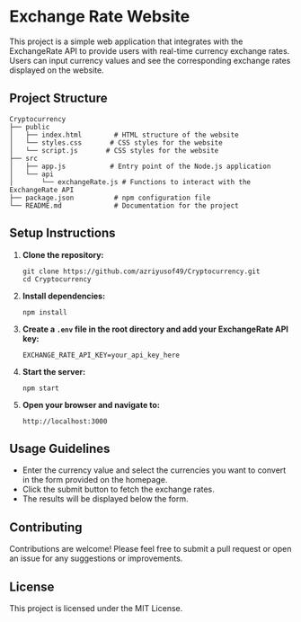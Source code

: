 # Exchange Rate Website

This project is a simple web application that integrates with the ExchangeRate API to provide users with real-time currency exchange rates. Users can input currency values and see the corresponding exchange rates displayed on the website.

## Project Structure

```
Cryptocurrency
├── public
│   ├── index.html        # HTML structure of the website
│   └── styles.css       # CSS styles for the website
│   └── script.js       # CSS styles for the website
├── src
│   ├── app.js           # Entry point of the Node.js application
│   └── api
│       └── exchangeRate.js # Functions to interact with the ExchangeRate API
├── package.json          # npm configuration file
└── README.md             # Documentation for the project
```

## Setup Instructions

1. **Clone the repository:**
   ```
   git clone https://github.com/azriyusof49/Cryptocurrency.git
   cd Cryptocurrency
   ```

2. **Install dependencies:**
   ```
   npm install
   ```

3. **Create a `.env` file in the root directory and add your ExchangeRate API key:**
   ```
   EXCHANGE_RATE_API_KEY=your_api_key_here
   ```

4. **Start the server:**
   ```
   npm start
   ```

5. **Open your browser and navigate to:**
   ```
   http://localhost:3000
   ```

## Usage Guidelines

- Enter the currency value and select the currencies you want to convert in the form provided on the homepage.
- Click the submit button to fetch the exchange rates.
- The results will be displayed below the form.

## Contributing

Contributions are welcome! Please feel free to submit a pull request or open an issue for any suggestions or improvements.

## License

This project is licensed under the MIT License.
